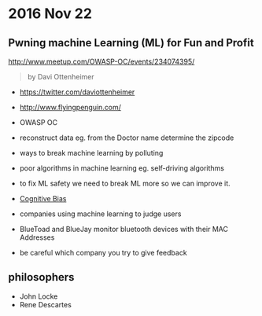 # 2016 Nov 22

## Pwning machine Learning (ML) for Fun and Profit

http://www.meetup.com/OWASP-OC/events/234074395/

> by Davi Ottenheimer

- https://twitter.com/daviottenheimer
- http://www.flyingpenguin.com/
- OWASP OC

- reconstruct data eg. from the Doctor name determine the zipcode
- ways to break machine learning by polluting
- poor algorithms in machine learning eg. self-driving algorithms
- to fix ML safety we need to break ML more so we can improve it.
- [Cognitive Bias](https://en.wikipedia.org/wiki/Cognitive_bias)
- companies using machine learning to judge users

- BlueToad and BlueJay monitor bluetooth devices with their MAC Addresses
- be careful which company you try to give feedback

## philosophers
- John Locke
- Rene Descartes

